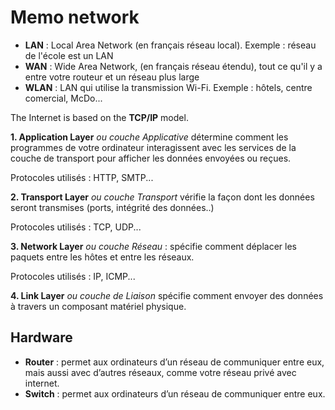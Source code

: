 # Memo network


- **LAN** : Local Area Network (en français réseau local). Exemple : réseau de l'école est un LAN
- **WAN** : Wide Area Network, (en français réseau étendu), tout ce qu'il y a entre votre routeur et un réseau plus large
- **WLAN** : LAN qui utilise la transmission Wi-Fi. Exemple : hôtels, centre comercial, McDo...

The Internet is based on the **TCP/IP** model.

**1. Application Layer** *ou couche Applicative* détermine comment les programmes de votre ordinateur interagissent avec les services de la couche de transport pour afficher les données envoyées ou reçues.
  
  Protocoles utilisés : HTTP, SMTP...

**2. Transport Layer** *ou couche Transport* vérifie la façon dont les données seront transmises (ports, intégrité des données..)

  Protocoles utilisés : TCP, UDP...
    
**3. Network Layer** *ou couche Réseau* : spécifie comment déplacer les paquets entre les hôtes et entre les réseaux.

   Protocoles utilisés : IP, ICMP...
    
**4. Link Layer** *ou couche de Liaison* spécifie comment envoyer des données à travers un composant matériel physique.
    

## Hardware

- **Router** : permet aux ordinateurs d’un réseau de communiquer entre eux, mais aussi avec d’autres réseaux, comme votre réseau privé avec internet.
- **Switch** : permet aux ordinateurs d’un réseau de communiquer entre eux.

